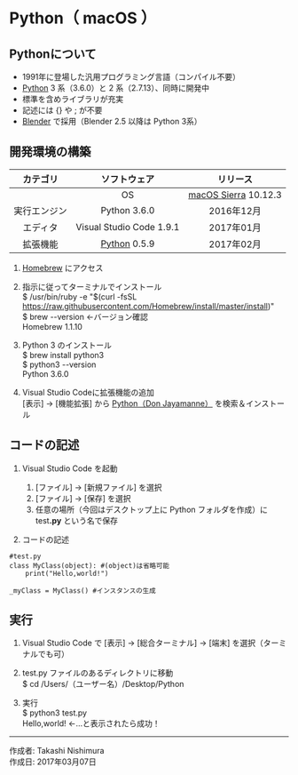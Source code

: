 # Python（ macOS ）

## Pythonについて

* 1991年に登場した汎用プログラミング言語（コンパイル不要）
* [Python](https://ja.wikipedia.org/wiki/Python) 3 系（3.6.0）と 2 系（2.7.13）、同時に開発中
* 標準を含めライブラリが充実
* 記述には {} や ; が不要
* [Blender](https://ja.wikipedia.org/wiki/Blender) で採用（Blender 2.5 以降は Python 3系）

## 開発環境の構築

|カテゴリ|ソフトウェア|リリース|
|:--:|:--:|:--:|
||OS|[macOS Sierra](https://ja.wikipedia.org/wiki/MacOS_Sierra) 10.12.3|2017年01月|
|実行エンジン|Python 3.6.0|2016年12月|
|エディタ|Visual Studio Code 1.9.1|2017年01月|
|拡張機能|[Python](https://github.com/DonJayamanne/pythonVSCode) 0.5.9|2017年02月|

1. [Homebrew](https://brew.sh/index_ja.html) にアクセス

1. 指示に従ってターミナルでインストール  
    $ /usr/bin/ruby -e "$(curl -fsSL https://raw.githubusercontent.com/Homebrew/install/master/install)"  
    $ brew --version ←バージョン確認  
    Homebrew 1.1.10

1. Python 3 のインストール  
    $ brew install python3  
    $ python3 --version  
    Python 3.6.0

1. Visual Studio Codeに拡張機能の追加  
    [表示] → [機能拡張] から [Python（Don Jayamanne）](https://github.com/DonJayamanne/pythonVSCode) を検索＆インストール

## コードの記述

1. Visual Studio Code を起動
    1. [ファイル] → [新規ファイル] を選択
    1. [ファイル] → [保存] を選択
    1. 任意の場所（今回はデスクトップ上に Python フォルダを作成）に test<b>.py</b> という名で保存  

1. コードの記述
```
#test.py
class MyClass(object): #(object)は省略可能
    print("Hello,world!")

_myClass = MyClass() #インスタンスの生成
```

## 実行

1. Visual Studio Code で [表示] → [総合ターミナル] → [端末] を選択（ターミナルでも可）

1. test.py ファイルのあるディレクトリに移動  
$ cd /Users/（ユーザー名）/Desktop/Python

1. 実行  
$ python3 test.py  
Hello,world! ←…と表示されたら成功！

***
作成者: Takashi Nishimura  
作成日: 2017年03月07日
